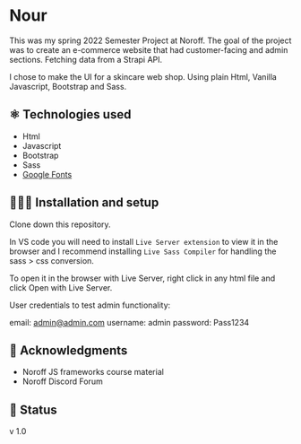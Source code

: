 # Nour

This was my spring 2022 Semester Project at Noroff. The goal of the project was to create an e-commerce website that had customer-facing and admin sections. Fetching data from a Strapi API. 

I chose to make the UI for a skincare web shop. Using plain Html, Vanilla Javascript, Bootstrap and Sass. 

## ⚛️ Technologies used

- Html
- Javascript
- Bootstrap
- Sass
- [Google Fonts](https://fonts.google.com)

## 👩🏻‍💻 Installation and setup 

Clone down this repository. 

In VS code you will need to install `Live Server extension` to view it in the browser and I recommend installing `Live Sass Compiler` for handling the sass > css conversion. 

To open it in the browser with Live Server, right click in any html file and click Open with Live Server.

User credentials to test admin functionality:

email: admin@admin.com
username: admin
password: Pass1234

## 📝 Acknowledgments

- Noroff JS frameworks course material
- Noroff Discord Forum

## 📶 Status 

v 1.0


